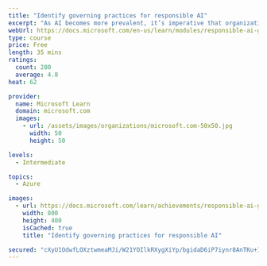 ```yaml
---
title: "Identify governing practices for responsible AI"
excerpt: "As AI becomes more prevalent, it’s imperative that organizations have governing practices in place to ensure that it’s used responsibly. Responsible use of AI starts with organizations establishing their own guiding principles, then choosing and operationalizing a system of governance. We recognize that every organization will have their own perspective on responsible AI, but we’re hopeful that our perspective will serve as a helpful starting point as others embark on their own AI journey."
webUrl: https://docs.microsoft.com/en-us/learn/modules/responsible-ai-governing-practices/
type: course
price: Free
length: 35 mins
ratings:
  count: 280
  average: 4.8
heat: 62

provider:
  name: Microsoft Learn
  domain: microsoft.com
  images:
    - url: /assets/images/organizations/microsoft.com-50x50.jpg
      width: 50
      height: 50

levels:
  - Intermediate

topics:
  - Azure

images:
  - url: https://docs.microsoft.com/learn/achievements/responsible-ai-governing-practices-social.png
    width: 800
    height: 400
    isCached: true
    title: "Identify governing practices for responsible AI"

secured: "cXyU1OdwfLOXztwmeaMJi/W21YOIlkRXygXiYp/bgidaD6iP7iynr8AnTKu+19J/HTMCxHyk/A5bJlqO/2XN3BkeC7eeqw4jzaOBWP+RWNAn5bc4nNw80dSbF09Bt2IfGCHGDje8Z3e0tPBEt45M8CXZt2hB1Ull1+enHNIpaL6GCpy5gQau0ix7t7sJRpbvr7KccR58NvyUlqVNAlLhVWnam5ZNHI7/eYFJCBoYeUHyHe3Eu6E4D+tfgR+ubrasrGebttg3E85oAouSjcT9VBecVX/bwGfFvVF60ESI8qfJSn7GGki3MOYt4jar6CNdZBMzzo6JaB0Y1Im3izOqoeBUUaNvuMr6O/NJchC+1XzZ5rn7++7kwerL3g2EY2qr;Xe81KmfveRWNL9TFUM3V5w=="
---
```



